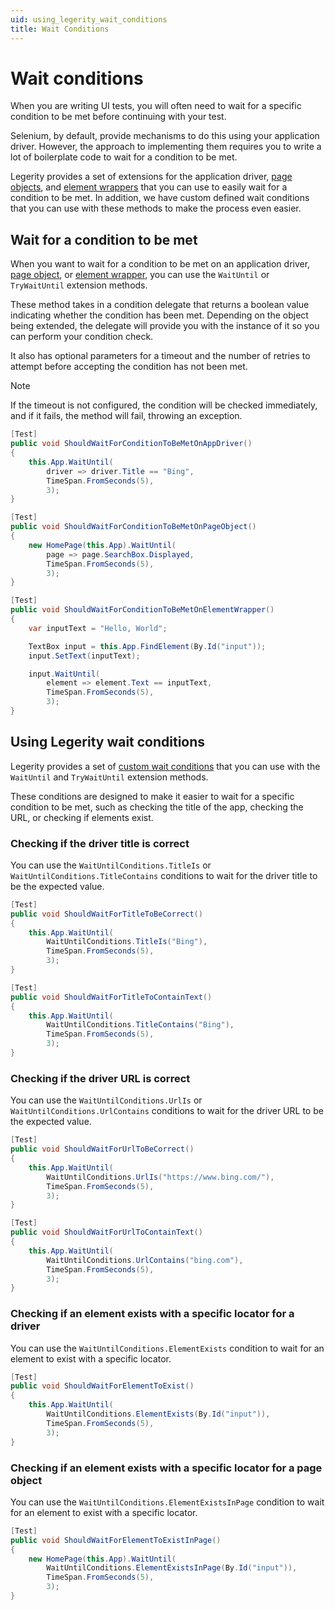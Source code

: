 ```yaml
---
uid: using_legerity_wait_conditions
title: Wait Conditions
---
```


# Wait conditions

When you are writing UI tests, you will often need to wait for a specific condition to be met before continuing with your test.

Selenium, by default, provide mechanisms to do this using your application driver. However, the approach to implementing them requires you to write a lot of boilerplate code to wait for a condition to be met.

Legerity provides a set of extensions for the application driver, [page objects](xref:using_legerity_page_objects), and [element wrappers](xref:using_legerity_element_wrappers) that you can use to easily wait for a condition to be met. In addition, we have custom defined wait conditions that you can use with these methods to make the process even easier.

## Wait for a condition to be met

When you want to wait for a condition to be met on an application driver, [page object](xref:using_legerity_page_objects), or [element wrapper](xref:using_legerity_element_wrappers), you can use the `WaitUntil` or `TryWaitUntil` extension methods.

These method takes in a condition delegate that returns a boolean value indicating whether the condition has been met. Depending on the object being extended, the delegate will provide you with the instance of it so you can perform your condition check.

 It also has optional parameters for a timeout and the number of retries to attempt before accepting the condition has not been met.

> [!NOTE]
> If the timeout is not configured, the condition will be checked immediately, and if it fails, the method will fail, throwing an exception.

```csharp
[Test]
public void ShouldWaitForConditionToBeMetOnAppDriver()
{
    this.App.WaitUntil(
        driver => driver.Title == "Bing",
        TimeSpan.FromSeconds(5),
        3);
}

[Test]
public void ShouldWaitForConditionToBeMetOnPageObject()
{
    new HomePage(this.App).WaitUntil(
        page => page.SearchBox.Displayed,
        TimeSpan.FromSeconds(5),
        3);
}

[Test]
public void ShouldWaitForConditionToBeMetOnElementWrapper()
{
    var inputText = "Hello, World";

    TextBox input = this.App.FindElement(By.Id("input"));
    input.SetText(inputText);

    input.WaitUntil(
        element => element.Text == inputText,
        TimeSpan.FromSeconds(5),
        3);
}
```

## Using Legerity wait conditions

Legerity provides a set of [custom wait conditions](xref:Legerity.Helpers.WaitUntilConditions) that you can use with the `WaitUntil` and `TryWaitUntil` extension methods.

These conditions are designed to make it easier to wait for a specific condition to be met, such as checking the title of the app, checking the URL, or checking if elements exist.

### Checking if the driver title is correct

You can use the `WaitUntilConditions.TitleIs` or `WaitUntilConditions.TitleContains` conditions to wait for the driver title to be the expected value.

```csharp
[Test]
public void ShouldWaitForTitleToBeCorrect()
{
    this.App.WaitUntil(
        WaitUntilConditions.TitleIs("Bing"),
        TimeSpan.FromSeconds(5),
        3);
}

[Test]
public void ShouldWaitForTitleToContainText()
{
    this.App.WaitUntil(
        WaitUntilConditions.TitleContains("Bing"),
        TimeSpan.FromSeconds(5),
        3);
}
```

### Checking if the driver URL is correct

You can use the `WaitUntilConditions.UrlIs` or `WaitUntilConditions.UrlContains` conditions to wait for the driver URL to be the expected value.

```csharp
[Test]
public void ShouldWaitForUrlToBeCorrect()
{
    this.App.WaitUntil(
        WaitUntilConditions.UrlIs("https://www.bing.com/"),
        TimeSpan.FromSeconds(5),
        3);
}

[Test]
public void ShouldWaitForUrlToContainText()
{
    this.App.WaitUntil(
        WaitUntilConditions.UrlContains("bing.com"),
        TimeSpan.FromSeconds(5),
        3);
}
```

### Checking if an element exists with a specific locator for a driver

You can use the `WaitUntilConditions.ElementExists` condition to wait for an element to exist with a specific locator.

```csharp
[Test]
public void ShouldWaitForElementToExist()
{
    this.App.WaitUntil(
        WaitUntilConditions.ElementExists(By.Id("input")),
        TimeSpan.FromSeconds(5),
        3);
}
```

### Checking if an element exists with a specific locator for a page object

You can use the `WaitUntilConditions.ElementExistsInPage` condition to wait for an element to exist with a specific locator.

```csharp
[Test]
public void ShouldWaitForElementToExistInPage()
{
    new HomePage(this.App).WaitUntil(
        WaitUntilConditions.ElementExistsInPage(By.Id("input")),
        TimeSpan.FromSeconds(5),
        3);
}
```
